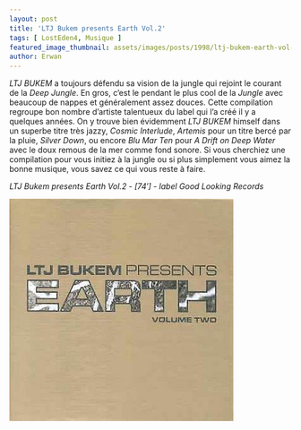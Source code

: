 ```yaml
---
layout: post
title: 'LTJ Bukem presents Earth Vol.2'
tags: [ LostEden4, Musique ]
featured_image_thumbnail: assets/images/posts/1998/ltj-bukem-earth-vol-2.jpg
author: Erwan
---
```


*LTJ BUKEM* a toujours défendu sa vision de la jungle qui rejoint le courant de la *Deep Jungle*. En gros, c’est le pendant le plus cool de la *Jungle* avec beaucoup de nappes et généralement assez douces. Cette compilation regroupe bon nombre d’artiste talentueux du label qui l’a créé il y a quelques années. On y trouve bien évidemment *LTJ BUKEM* himself dans un superbe titre très jazzy, *Cosmic Interlude*, *Artemis* pour un titre bercé par la pluie, *Silver Down*, ou encore *Blu Mar Ten* pour *A Drift on Deep Water* avec le doux remous de la mer comme fond sonore. Si vous cherchiez une compilation pour vous initiez à la jungle ou si plus simplement vous aimez la bonne musique, vous savez ce qui vous reste à faire.           

*LTJ Bukem presents Earth Vol.2 - [74′] - label Good Looking Records*

![Lingua](assets/images/posts/1998/ltj-bukem-earth-vol-2.jpg) 